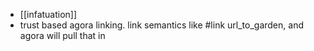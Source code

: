 - [[infatuation]]
- trust based agora linking. link semantics like #link url_to_garden, and agora will pull that in